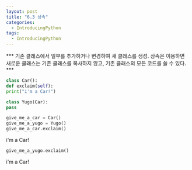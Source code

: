 ```yaml
---
layout: post
title: "6.3 상속"
categories:
  - IntroducingPython
tags:
  - IntroducingPython
---
```


*** 기존 클래스에서 일부를 추가하거나 변경하여 새 클래스를 생성. 상속은 이용하면 새로운 클래스는 기존 클래스를 복사하지 않고, 기존 클래스의 모든 코드를 쓸 수 있다. ***
```python
class Car():
def exclaim(self):
print("i'm a Car!")
```
```python
class Yugo(Car):
pass
```
```python
give_me_a_car = Car()
give_me_a_yugo = Yugo()
give_me_a_car.exclaim()
```
i'm a Car!
```python
give_me_a_yugo.exclaim()
```
i'm a Car!
